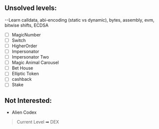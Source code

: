## Unsolved levels:

--Learn calldata, abi-encoding (static vs dynamic), bytes, assembly, evm, bitwise shifts, ECDSA
- [ ] MagicNumber
- [ ] Switch
- [ ] HigherOrder
- [ ] Impersonator
- [ ] Impersonator Two
- [ ] Magic Animal Carousel
- [ ] Bet House
- [ ] Elliptic Token
- [ ] cashback
- [ ] Stake

## Not Interested:
- Alien Codex

> Current Level ➡ DEX